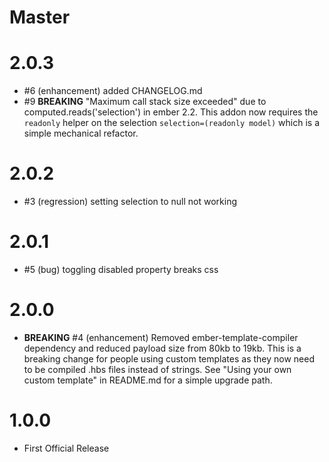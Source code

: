# Master

# 2.0.3
* #6 (enhancement) added CHANGELOG.md
* #9 **BREAKING** "Maximum call stack size exceeded" due to computed.reads('selection') in ember 2.2.  This addon now requires the `readonly` helper on the selection `selection=(readonly model)` which is a simple mechanical refactor.

# 2.0.2
* #3 (regression) setting selection to null not working

# 2.0.1
* #5 (bug) toggling disabled property breaks css 

# 2.0.0
* **BREAKING** #4 (enhancement) Removed ember-template-compiler dependency and reduced payload size from 80kb to 19kb. This is a breaking change for people using custom templates as they now need to be compiled .hbs files instead of strings.  See "Using your own custom template" in README.md for a simple upgrade path.

# 1.0.0
*  First Official Release
